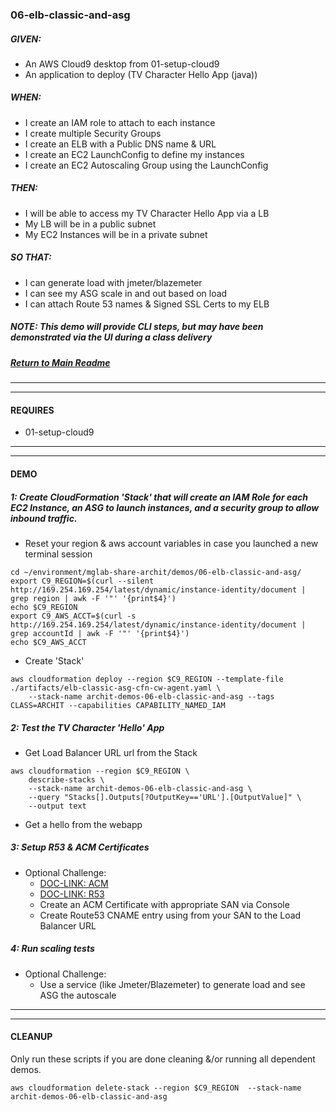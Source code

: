 ### 06-elb-classic-and-asg
##### GIVEN:
  - An AWS Cloud9 desktop from 01-setup-cloud9
  - An application to deploy (TV Character Hello App (java))

##### WHEN:

  - I create an IAM role to attach to each instance
  - I create multiple Security Groups
  - I create an ELB with a Public DNS name & URL
  - I create an EC2 LaunchConfig to define my instances
  - I create an EC2 Autoscaling Group using the LaunchConfig

##### THEN:
  - I will be able to access my TV Character Hello App via a LB
  - My LB will be in a public subnet
  - My EC2 Instances will be in a private subnet

##### SO THAT:
  - I can generate load with jmeter/blazemeter
  - I can see my ASG scale in and out based on load
  - I can attach Route 53 names & Signed SSL Certs to my ELB

##### NOTE: _This demo will provide CLI steps, but may have been demonstrated via the UI during a class delivery_

##### [Return to Main Readme](https://github.com/virtmerlin/mglab-share-archit#demos)

---------------------------------------------------------------
---------------------------------------------------------------
#### REQUIRES
- 01-setup-cloud9

---------------------------------------------------------------
---------------------------------------------------------------
#### DEMO

##### 1: Create CloudFormation 'Stack' that will create an IAM Role for each EC2 Instance, an ASG to launch instances, and a security group to allow inbound traffic.
- Reset your region & aws account variables in case you launched a new terminal session
```
cd ~/environment/mglab-share-archit/demos/06-elb-classic-and-asg/
export C9_REGION=$(curl --silent http://169.254.169.254/latest/dynamic/instance-identity/document |  grep region | awk -F '"' '{print$4}')
echo $C9_REGION
export C9_AWS_ACCT=$(curl -s http://169.254.169.254/latest/dynamic/instance-identity/document | grep accountId | awk -F '"' '{print$4}')
echo $C9_AWS_ACCT
```
- Create 'Stack'
```
aws cloudformation deploy --region $C9_REGION --template-file ./artifacts/elb-classic-asg-cfn-cw-agent.yaml \
    --stack-name archit-demos-06-elb-classic-and-asg --tags CLASS=ARCHIT --capabilities CAPABILITY_NAMED_IAM
```

##### 2: Test the TV Character 'Hello' App
- Get Load Balancer URL url from the Stack
```
aws cloudformation --region $C9_REGION \
    describe-stacks \
    --stack-name archit-demos-06-elb-classic-and-asg \
    --query "Stacks[].Outputs[?OutputKey=='URL'].[OutputValue]" \
    --output text
```
- Get a hello from the webapp

##### 3: Setup R53 & ACM Certificates
- Optional Challenge:
  - [DOC-LINK: ACM](https://docs.aws.amazon.com/acm/latest/userguide/gs-acm-request-public.html)
  - [DOC-LINK: R53](https://docs.aws.amazon.com/Route53/latest/DeveloperGuide/resource-record-sets-creating.html)
  - Create an ACM Certificate with appropriate SAN via Console
  - Create Route53 CNAME entry using from your SAN to the Load Balancer URL

##### 4: Run scaling tests
- Optional Challenge:
  - Use a service (like Jmeter/Blazemeter) to generate load and see ASG the autoscale

---------------------------------------------------------------
---------------------------------------------------------------
#### CLEANUP
Only run these scripts if you are done cleaning &/or running all dependent demos.
```
aws cloudformation delete-stack --region $C9_REGION  --stack-name archit-demos-06-elb-classic-and-asg
```
